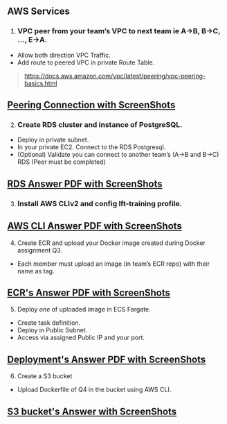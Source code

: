 ## AWS Services

1. ### VPC peer from your team’s VPC to next team ie A->B, B->C, …, E->A.
- Allow both direction VPC Traffic.
- Add route to peered VPC in private Route Table.
> https://docs.aws.amazon.com/vpc/latest/peering/vpc-peering-basics.html
## [Peering Connection with ScreenShots](https://github.com/LF-DevOps-Intern/6_aws_cloud-amit-sparsha-deesirouss/tree/cloud-day-3-AWS-Services/3-AWS-Services/Peering%20Connection)


2. ### Create RDS cluster and instance of PostgreSQL.
- Deploy in private subnet.
- In your private EC2. Connect to the RDS Postgresql.
- (Optional) Validate you can connect to another team’s (A->B and B->C) RDS (Peer must be completed)
## [RDS Answer PDF with ScreenShots](https://github.com/LF-DevOps-Intern/6_aws_cloud-amit-sparsha-deesirouss/tree/cloud-day-3-AWS-Services/3-AWS-Services/RDS)

3. ### Install AWS CLIv2 and config lft-training profile.
## [AWS CLI Answer PDF with ScreenShots](https://github.com/LF-DevOps-Intern/6_aws_cloud-amit-sparsha-deesirouss/tree/cloud-day-3-AWS-Services/3-AWS-Services/Aws%20cli)

4. Create ECR and upload your Docker image created during Docker assignment Q3.
- Each member must upload an image (in team’s ECR repo) with their name as tag.
## [ECR's Answer PDF with ScreenShots]()

5. Deploy *one* of uploaded image in ECS Fargate.
- Create task definition.
- Deploy in Public Subnet.
- Access via assigned Public IP and your port.
## [Deployment's Answer PDF with ScreenShots]()

6. Create a S3 bucket
- Upload Dockerfile of Q4 in the bucket using AWS CLI.
## [S3 bucket's Answer with ScreenShots]()
